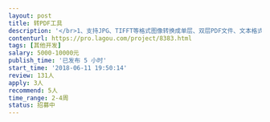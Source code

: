 ```yaml
---                
layout: post       
title: 转PDF工具           
description: '</br>1、支持JPG、TIFFT等格式图像转换成单层、双层PDF文件、文本格式、Word格式。</br>2、支持根据Excel文件目录内字段项按表提取图片（并有图片个数是否相符校验功能）生成PDF文件，生成的PDF文件名可根据自定义规则命名。</br>3、生产pdf文件输出存放的规则可自定义。</br>4、软件运行环境要求支持XP、WIN7\WIN8\WIN10 （32位操作系统和64位操作系统下都可以正常运行使用）。</br>5、软件运行速度快、生成文件正确率100%，识别率高。</br>6、生成后的PDF文件清晰度及图片本身分辨率不能降低。实现无损压缩。</br>'     
contenturl: https://pro.lagou.com/project/8383.html      
tags: [其他开发]            
salary: 5000-10000元          
publish_time: '已发布 5 小时'         
start_time: '2018-06-11 19:50:14'           
review: 131人                   
apply: 3人                   
recommend: 5人                   
time_range: 2-4周              
status: 招募中                  
---                 
```

